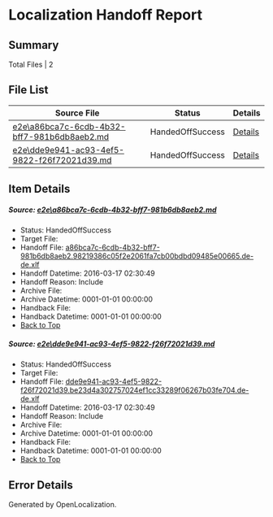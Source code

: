 # <a name='report-top'></a> Localization Handoff Report

## Summary
 Total Files | 2

## File List
 Source File | Status | Details 
 ----------- | ------ | ------- 
 [e2e\a86bca7c-6cdb-4b32-bff7-981b6db8aeb2.md](https://github.com/OpenLocalizationTest/oltest/blob/0af35c8fe52718ed4d9d7ca7abde34c15e018aea/e2e/a86bca7c-6cdb-4b32-bff7-981b6db8aeb2.md) | HandedOffSuccess | [Details](#0308ead374ac9ad97a3448376feaac24d438e0e31)
 [e2e\dde9e941-ac93-4ef5-9822-f26f72021d39.md](https://github.com/OpenLocalizationTest/oltest/blob/0af35c8fe52718ed4d9d7ca7abde34c15e018aea/e2e/dde9e941-ac93-4ef5-9822-f26f72021d39.md) | HandedOffSuccess | [Details](#30d841701292334d088dee9141eadb3b052bc2e72)

## Item Details
##### <a name='0308ead374ac9ad97a3448376feaac24d438e0e31'></a> Source: [e2e\a86bca7c-6cdb-4b32-bff7-981b6db8aeb2.md](https://github.com/OpenLocalizationTest/oltest/blob/0af35c8fe52718ed4d9d7ca7abde34c15e018aea/e2e/a86bca7c-6cdb-4b32-bff7-981b6db8aeb2.md)
* Status: HandedOffSuccess
* Target File: 
* Handoff File: [a86bca7c-6cdb-4b32-bff7-981b6db8aeb2.98219386c05f2e2061fa7cb00bdbd09485e00665.de-de.xlf](https://github.com/OpenLocalizationTestOrg/olhandoff/blob/19661af8bfea7b4a811c5d11bc4f527ee1f0e1a8/ol-handoff/OpenLocalizationTestOrg/oltest.de-de/xinjiang/ht/a86bca7c-6cdb-4b32-bff7-981b6db8aeb2.98219386c05f2e2061fa7cb00bdbd09485e00665.de-de.xlf)
* Handoff Datetime: 2016-03-17 02:30:49
* Handoff Reason: Include
* Archive File: 
* Archive Datetime: 0001-01-01 00:00:00
* Handback File: 
* Handback Datetime: 0001-01-01 00:00:00
* [Back to Top](#report-top)

##### <a name='30d841701292334d088dee9141eadb3b052bc2e72'></a> Source: [e2e\dde9e941-ac93-4ef5-9822-f26f72021d39.md](https://github.com/OpenLocalizationTest/oltest/blob/0af35c8fe52718ed4d9d7ca7abde34c15e018aea/e2e/dde9e941-ac93-4ef5-9822-f26f72021d39.md)
* Status: HandedOffSuccess
* Target File: 
* Handoff File: [dde9e941-ac93-4ef5-9822-f26f72021d39.be23d4a302757024ef1cc33289f06267b03fe704.de-de.xlf](https://github.com/OpenLocalizationTestOrg/olhandoff/blob/19661af8bfea7b4a811c5d11bc4f527ee1f0e1a8/ol-handoff/OpenLocalizationTestOrg/oltest.de-de/xinjiang/ht/dde9e941-ac93-4ef5-9822-f26f72021d39.be23d4a302757024ef1cc33289f06267b03fe704.de-de.xlf)
* Handoff Datetime: 2016-03-17 02:30:49
* Handoff Reason: Include
* Archive File: 
* Archive Datetime: 0001-01-01 00:00:00
* Handback File: 
* Handback Datetime: 0001-01-01 00:00:00
* [Back to Top](#report-top)


## Error Details

Generated by OpenLocalization.
